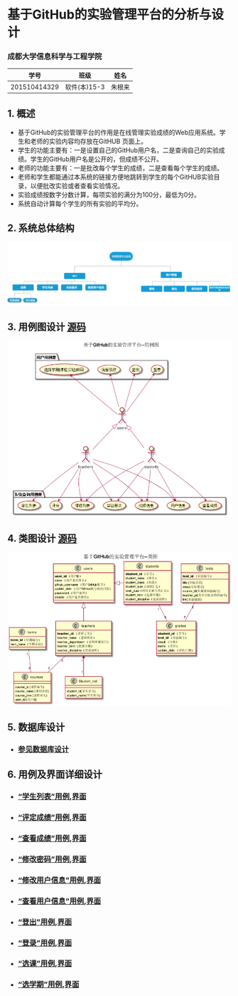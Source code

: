 
# 基于GitHub的实验管理平台的分析与设计

### 成都大学信息科学与工程学院

|学号|班级|姓名|
|:-------:|:-------------: | :----------:|
|201510414329|软件(本)15-3|朱根来|

## 1. 概述
- 基于GitHub的实验管理平台的作用是在线管理实验成绩的Web应用系统。学生和老师的实验内容均存放在GitHUB
页面上。
- 学生的功能主要有：一是设置自己的GitHub用户名，二是查询自己的实验成绩。学生的GitHub用户名是公开的，但成绩不公开。
- 老师的功能主要有：一是批改每个学生的成绩，二是查看每个学生的成绩。
- 老师和学生都能通过本系统的链接方便地跳转到学生的每个GitHUB实验目录，以便批改实验或者查看实验情况。
- 实验成绩按数字分数计算，每项实验的满分为100分，最低为0分。
- 系统自动计算每个学生的所有实验的平均分。
    
## 2. 系统总体结构
![](index.png)

    
## 3. 用例图设计 [源码](src/Usecase.puml)
![](Usecase.png)

## 4. 类图设计 [源码](src/Class.puml)
![](./Class.png)

## 5. 数据库设计
- ### [参见数据库设计](./数据库设计.md)

## 6. 用例及界面详细设计
- ### [“学生列表”用例](./用例/学生列表.md),[界面](https://zhugenlai.github.io/is_analysis//test6/UI/学生列表.html)
- ### [“评定成绩”用例](./用例/评定成绩.md),[界面](https://zhugenlai.github.io/is_analysis//test6/UI/评定成绩.html)
- ### [“查看成绩”用例](./用例/查看成绩.md),[界面](https://zhugenlai.github.io/is_analysis//test6/UI/查看成绩.html)
- ### [“修改密码”用例](./用例/修改密码.md),[界面](https://zhugenlai.github.io/is_analysis//test6/UI/修改密码.html)
- ### [“修改用户信息”用例](./用例/修改用户信息.md),[界面](https://zhugenlai.github.io/is_analysis//test6/UI/修改用户信息.html)
- ### [“查看用户信息”用例](./用例/查看用户信息.md),[界面](https://zhugenlai.github.io/is_analysis//test6/UI/用户信息.html)
- ### [“登出”用例](./用例/登出.md),[界面](https://zhugenlai.github.io/is_analysis//test6/UI/登出.html)
- ### [“登录”用例](./用例/登录.md),[界面](https://zhugenlai.github.io/is_analysis//test6/UI/登录.html)
- ### [“选课”用例](./用例/选课.md),[界面](https://zhugenlai.github.io/is_analysis//test6/UI/选课.html)
- ### [“选学期”用例](./用例/选学期.md),[界面](https://zhugenlai.github.io/is_analysis//test6/UI/选学期.html)
    